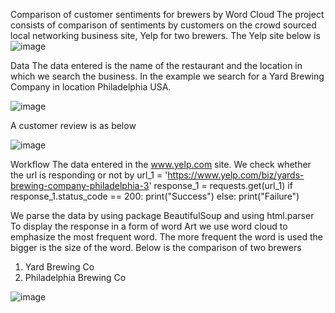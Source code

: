 Comparison of customer sentiments for brewers by Word Cloud
The project consists of comparison of sentiments by customers on the crowd sourced local networking business site, Yelp for two brewers. The Yelp site below is 
![image](https://user-images.githubusercontent.com/40518603/115687412-c5ce4f00-a377-11eb-856a-4956a759b340.png)

 
Data
The data entered is the name of the restaurant and the location in which we search the business. In the example we search for a Yard Brewing Company in location Philadelphia USA.

![image](https://user-images.githubusercontent.com/40518603/115687523-e39bb400-a377-11eb-98f8-6657050d1f2b.png)
 

A customer review is as below 

![image](https://user-images.githubusercontent.com/40518603/115687587-f44c2a00-a377-11eb-89a6-410a70073a56.png)


Workflow
The data entered in the www.yelp.com site.
We check whether the url is responding or not by 
url_1 = 'https://www.yelp.com/biz/yards-brewing-company-philadelphia-3'
         response_1 = requests.get(url_1)
         if response_1.status_code == 200:
         print("Success")
         else:
         print("Failure")

We parse the data by using package BeautifulSoup  and using html.parser
To display the response in a form of word Art we use word cloud to emphasize the most frequent word. The more frequent the word is used the bigger is the size of the word.
Below is the comparison of two brewers 
1)	Yard Brewing Co
2)	Philadelphia Brewing Co
 
![image](https://user-images.githubusercontent.com/40518603/115687619-ff9f5580-a377-11eb-96aa-b5a431b9b640.png)

